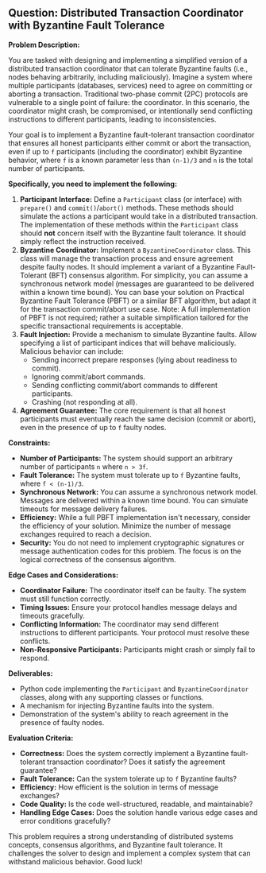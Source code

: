 ## Question: Distributed Transaction Coordinator with Byzantine Fault Tolerance

**Problem Description:**

You are tasked with designing and implementing a simplified version of a distributed transaction coordinator that can tolerate Byzantine faults (i.e., nodes behaving arbitrarily, including maliciously). Imagine a system where multiple participants (databases, services) need to agree on committing or aborting a transaction. Traditional two-phase commit (2PC) protocols are vulnerable to a single point of failure: the coordinator. In this scenario, the coordinator might crash, be compromised, or intentionally send conflicting instructions to different participants, leading to inconsistencies.

Your goal is to implement a Byzantine fault-tolerant transaction coordinator that ensures all honest participants either commit or abort the transaction, even if up to `f` participants (including the coordinator) exhibit Byzantine behavior, where `f` is a known parameter less than `(n-1)/3` and `n` is the total number of participants.

**Specifically, you need to implement the following:**

1.  **Participant Interface:** Define a `Participant` class (or interface) with `prepare()` and `commit()`/`abort()` methods.  These methods should simulate the actions a participant would take in a distributed transaction. The implementation of these methods within the `Participant` class should **not** concern itself with the Byzantine fault tolerance.  It should simply reflect the instruction received.
2.  **Byzantine Coordinator:** Implement a `ByzantineCoordinator` class. This class will manage the transaction process and ensure agreement despite faulty nodes. It should implement a variant of a Byzantine Fault-Tolerant (BFT) consensus algorithm.  For simplicity, you can assume a synchronous network model (messages are guaranteed to be delivered within a known time bound). You can base your solution on Practical Byzantine Fault Tolerance (PBFT) or a similar BFT algorithm, but adapt it for the transaction commit/abort use case. Note: A full implementation of PBFT is not required; rather a suitable simplification tailored for the specific transactional requirements is acceptable.
3.  **Fault Injection:** Provide a mechanism to simulate Byzantine faults. Allow specifying a list of participant indices that will behave maliciously. Malicious behavior can include:
    *   Sending incorrect prepare responses (lying about readiness to commit).
    *   Ignoring commit/abort commands.
    *   Sending conflicting commit/abort commands to different participants.
    *   Crashing (not responding at all).
4.  **Agreement Guarantee:** The core requirement is that all honest participants must eventually reach the same decision (commit or abort), even in the presence of up to `f` faulty nodes.

**Constraints:**

*   **Number of Participants:**  The system should support an arbitrary number of participants `n` where `n > 3f`.
*   **Fault Tolerance:** The system must tolerate up to `f` Byzantine faults, where `f < (n-1)/3`.
*   **Synchronous Network:** You can assume a synchronous network model. Messages are delivered within a known time bound.  You can simulate timeouts for message delivery failures.
*   **Efficiency:** While a full PBFT implementation isn't necessary, consider the efficiency of your solution. Minimize the number of message exchanges required to reach a decision.
*   **Security:**  You do not need to implement cryptographic signatures or message authentication codes for this problem. The focus is on the logical correctness of the consensus algorithm.

**Edge Cases and Considerations:**

*   **Coordinator Failure:**  The coordinator itself can be faulty. The system must still function correctly.
*   **Timing Issues:** Ensure your protocol handles message delays and timeouts gracefully.
*   **Conflicting Information:** The coordinator may send different instructions to different participants. Your protocol must resolve these conflicts.
*   **Non-Responsive Participants:** Participants might crash or simply fail to respond.

**Deliverables:**

*   Python code implementing the `Participant` and `ByzantineCoordinator` classes, along with any supporting classes or functions.
*   A mechanism for injecting Byzantine faults into the system.
*   Demonstration of the system's ability to reach agreement in the presence of faulty nodes.

**Evaluation Criteria:**

*   **Correctness:** Does the system correctly implement a Byzantine fault-tolerant transaction coordinator? Does it satisfy the agreement guarantee?
*   **Fault Tolerance:** Can the system tolerate up to `f` Byzantine faults?
*   **Efficiency:** How efficient is the solution in terms of message exchanges?
*   **Code Quality:** Is the code well-structured, readable, and maintainable?
*   **Handling Edge Cases:** Does the solution handle various edge cases and error conditions gracefully?

This problem requires a strong understanding of distributed systems concepts, consensus algorithms, and Byzantine fault tolerance. It challenges the solver to design and implement a complex system that can withstand malicious behavior. Good luck!
